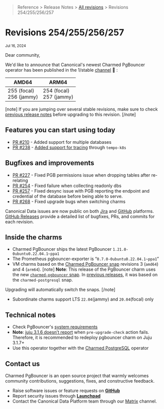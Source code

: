 >Reference > Release Notes > [All revisions](/t/12285) > Revisions 254/255/256/257

# Revisions 254/255/256/257
<sub>Jul 16, 2024</sub>

Dear community,

We'd like to announce that Canonical's newest Charmed PgBouncer operator has been published in the 1/stable [channel](https://charmhub.io/pgbouncer?channel=1/stable) :tada: :

<!--TODO: different revisions for focal/jammy? amd/arm?-->

|AMD64|ARM64|
|---|---|
 255 (focal) </br> 256 (jammy)  | 254 (focal) </br> 257 (jammy) |

[note]
If you are jumping over several stable revisions, make sure to check [previous release notes](/t/12285?channel=1/stable) before upgrading to this revision.
[/note]  

## Features you can start using today

<!--TODO: add notable features-->

* [PR #210](https://github.com/canonical/pgbouncer-operator/pull/210) - Added support for multiple databases
* [PR #238](https://github.com/canonical/pgbouncer-operator/pull/238) - [Added support for tracing](/t/14788) through `tempo-k8s`

## Bugfixes and improvements

* [PR #227](https://github.com/canonical/pgbouncer-operator/pull/227) - Fixed PGB permissions issue when dropping tables after re-relating
* [PR #254](https://github.com/canonical/pgbouncer-operator/pull/254) - Fixed failure when collecting readonly dbs
* [PR #257](https://github.com/canonical/pgbouncer-operator/pull/257) - Fixed desync issue with PGB reporting the endpoint and credential of the database before being able to serve.
* [PR #268](https://github.com/canonical/pgbouncer-operator/pull/268) - Fixed upgrade bugs when switching charms

Canonical Data issues are now public on both [Jira](https://warthogs.atlassian.net/jira/software/c/projects/DPE/issues/) and [GitHub](https://github.com/canonical/pgbouncer-operator/issues) platforms.  
[GitHub Releases](https://github.com/canonical/pgbouncer-operator/releases) provide a detailed list of bugfixes, PRs, and commits for each revision.  

## Inside the charms

<!--TODO: check that the ppa and snap versions in this section are up to date-->

* Charmed PgBouncer ships the latest PgBouncer `1.21.0-0ubuntu0.22.04.1~ppa1`
* The Prometheus pgbouncer-exporter is “`0.7.0-0ubuntu0.22.04.1~ppa1`”
* VM charms based on the [Charmed PgBouncer snap](https://snapcraft.io/charmed-pgbouncer) revisions 3 (`amd64`) and 4 (`arm64`).
[note]
**Note**: This release of the PgBouncer charm uses the new [`charmed-pgbouncer` snap](https://snapcraft.io/charmed-pgbouncer). In [previous releases](/t/12285?channel=1/stable), it was based on the `charmed-postgresql` snap. 

Upgrading will automatically switch the snaps.
[/note]

* Subordinate charms support LTS `22.04`(jammy) and `20.04`(focal) only  

## Technical notes

* Check PgBouncer's [system requirements](https://charmhub.io/pgbouncer/docs/r-requirements?channel=1/stable)
* **Note**: [juju 3.1.6 doesn’t report](https://bugs.launchpad.net/juju/+bug/2037279) when `pre-upgrade-check` action fails. Therefore, it is recommended to redeploy pgbouncer charm on Juju 3.1.7+
* Use this operator together with the [Charmed PostgreSQL](https://charmhub.io/postgresql) operator  

## Contact us

Charmed PgBouncer is an open source project that warmly welcomes community contributions, suggestions, fixes, and constructive feedback.  
* Raise software issues or feature requests on [**GitHub**](https://github.com/canonical/pgbouncer-operator/issues)  
*  Report security issues through [**Launchpad**](https://wiki.ubuntu.com/DebuggingSecurity#How%20to%20File)  
* Contact the Canonical Data Platform team through our [Matrix](https://matrix.to/#/#charmhub-data-platform:ubuntu.com) channel.